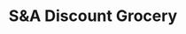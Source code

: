 ---
title: "S&A Discount Grocery"
url: /spartanburg/sanda-discount-grocery-union-street/
shop: supermarket
---